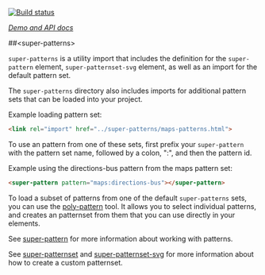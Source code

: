 
<!---

This README is automatically generated from the comments in these files:
super-patterns.html

Edit those files, and our readme bot will duplicate them over here!
Edit this file, and the bot will squash your changes :)

The bot does some handling of markdown. Please file a bug if it does the wrong
thing! https://github.com/PolymerLabs/tedium/issues

-->

[![Build status](https://travis-ci.org/oneezy/super-patterns.svg?branch=master)](https://travis-ci.org/oneezy/super-patterns)

_[Demo and API docs](https://elements.polymer-project.org/elements/super-patterns)_


##&lt;super-patterns&gt;

`super-patterns` is a utility import that includes the definition for the `super-pattern` element, `super-patternset-svg` element, as well as an import for the default pattern set.

The `super-patterns` directory also includes imports for additional pattern sets that can be loaded into your project.

Example loading pattern set:

```html
<link rel="import" href="../super-patterns/maps-patterns.html">
```

To use an pattern from one of these sets, first prefix your `super-pattern` with the pattern set name, followed by a colon, ":", and then the pattern id.

Example using the directions-bus pattern from the maps pattern set:

```html
<super-pattern pattern="maps:directions-bus"></super-pattern>
```

To load a subset of patterns from one of the default `super-patterns` sets, you can
use the [poly-pattern](https://poly-pattern.appspot.com/) tool. It allows you
to select individual patterns, and creates an patternset from them that you can
use directly in your elements.

See [super-pattern](./super-pattern) for more information about working with patterns.

See [super-patternset](./super-patternset) and [super-patternset-svg](./super-patternset-svg) for more information about how to create a custom patternset.


